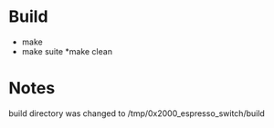 # Build #
* make 
* make suite
*make clean 

# Notes #
build directory was changed to /tmp/0x2000\_espresso\_switch/build



